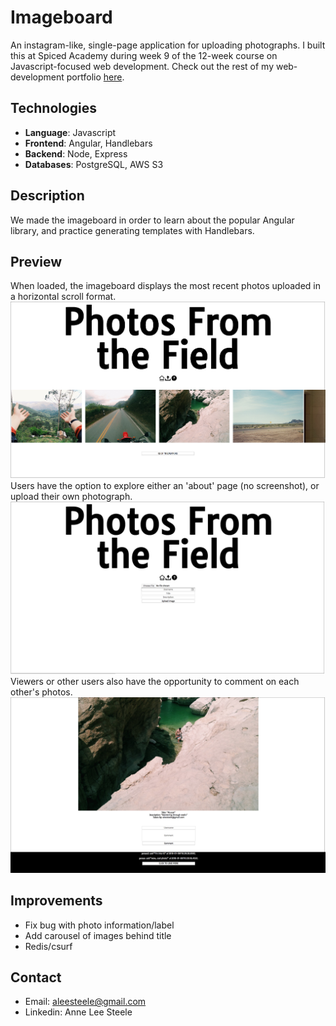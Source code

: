 # Imageboard
An instagram-like, single-page application for uploading photographs. I built this at Spiced Academy during week 9 of the 12-week course on Javascript-focused web development. Check out the rest of my web-development portfolio [here](https://github.com/aleesteele/portfolio).

## Technologies
- **Language**: Javascript
- **Frontend**: Angular, Handlebars
- **Backend**: Node, Express
- **Databases**: PostgreSQL, AWS S3

## Description
We made the imageboard in order to learn about the popular Angular library, and practice generating templates with Handlebars.

## Preview
When loaded, the imageboard displays the most recent photos uploaded in a horizontal scroll format.
![main](https://github.com/aleesteele/imageboard/blob/master/public/preview/main.png)
Users have the option to explore either an 'about' page (no screenshot), or upload their own photograph.
![upload](https://github.com/aleesteele/imageboard/blob/master/public/preview/upload.png)
Viewers or other users also have the opportunity to comment on each other's photos.
![comment](https://github.com/aleesteele/imageboard/blob/master/public/preview/comment.png)

## Improvements
- Fix bug with photo information/label
- Add carousel of images behind title
- Redis/csurf

## Contact
- Email: aleesteele@gmail.com
- Linkedin: Anne Lee Steele
